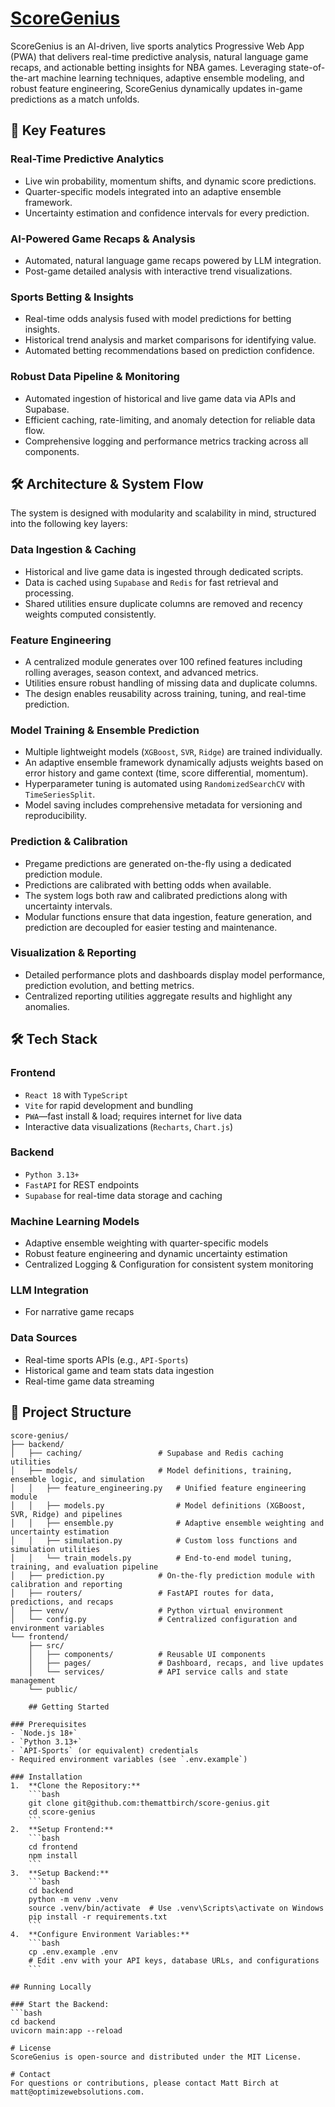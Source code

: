 # [ScoreGenius](https://scoregenius.io)

ScoreGenius is an AI-driven, live sports analytics Progressive Web App (PWA) that delivers real-time predictive analysis, natural language game recaps, and actionable betting insights for NBA games. Leveraging state-of-the-art machine learning techniques, adaptive ensemble modeling, and robust feature engineering, ScoreGenius dynamically updates in-game predictions as a match unfolds.

## 🚀 Key Features

### Real-Time Predictive Analytics

- Live win probability, momentum shifts, and dynamic score predictions.
- Quarter-specific models integrated into an adaptive ensemble framework.
- Uncertainty estimation and confidence intervals for every prediction.

### AI-Powered Game Recaps & Analysis

- Automated, natural language game recaps powered by LLM integration.
- Post-game detailed analysis with interactive trend visualizations.

### Sports Betting & Insights

- Real-time odds analysis fused with model predictions for betting insights.
- Historical trend analysis and market comparisons for identifying value.
- Automated betting recommendations based on prediction confidence.

### Robust Data Pipeline & Monitoring

- Automated ingestion of historical and live game data via APIs and Supabase.
- Efficient caching, rate-limiting, and anomaly detection for reliable data flow.
- Comprehensive logging and performance metrics tracking across all components.

## 🛠 Architecture & System Flow

The system is designed with modularity and scalability in mind, structured into the following key layers:

### Data Ingestion & Caching

- Historical and live game data is ingested through dedicated scripts.
- Data is cached using `Supabase` and `Redis` for fast retrieval and processing.
- Shared utilities ensure duplicate columns are removed and recency weights computed consistently.

### Feature Engineering

- A centralized module generates over 100 refined features including rolling averages, season context, and advanced metrics.
- Utilities ensure robust handling of missing data and duplicate columns.
- The design enables reusability across training, tuning, and real-time prediction.

### Model Training & Ensemble Prediction

- Multiple lightweight models (`XGBoost`, `SVR`, `Ridge`) are trained individually.
- An adaptive ensemble framework dynamically adjusts weights based on error history and game context (time, score differential, momentum).
- Hyperparameter tuning is automated using `RandomizedSearchCV` with `TimeSeriesSplit`.
- Model saving includes comprehensive metadata for versioning and reproducibility.

### Prediction & Calibration

- Pregame predictions are generated on-the-fly using a dedicated prediction module.
- Predictions are calibrated with betting odds when available.
- The system logs both raw and calibrated predictions along with uncertainty intervals.
- Modular functions ensure that data ingestion, feature generation, and prediction are decoupled for easier testing and maintenance.

### Visualization & Reporting

- Detailed performance plots and dashboards display model performance, prediction evolution, and betting metrics.
- Centralized reporting utilities aggregate results and highlight any anomalies.

## 🛠 Tech Stack

### Frontend

- `React 18` with `TypeScript`
- `Vite` for rapid development and bundling
- `PWA`—fast install & load; requires internet for live data
- Interactive data visualizations (`Recharts`, `Chart.js`)

### Backend

- `Python 3.13+`
- `FastAPI` for REST endpoints
- `Supabase` for real-time data storage and caching

### Machine Learning Models

- Adaptive ensemble weighting with quarter-specific models
- Robust feature engineering and dynamic uncertainty estimation
- Centralized Logging & Configuration for consistent system monitoring

### LLM Integration

- For narrative game recaps

### Data Sources

- Real-time sports APIs (e.g., `API-Sports`)
- Historical game and team stats data ingestion
- Real-time game data streaming

## 📁 Project Structure

````text
score-genius/
├── backend/
│   ├── caching/                 # Supabase and Redis caching utilities
│   ├── models/                  # Model definitions, training, ensemble logic, and simulation
│   │   ├── feature_engineering.py   # Unified feature engineering module
│   │   ├── models.py                # Model definitions (XGBoost, SVR, Ridge) and pipelines
│   │   ├── ensemble.py              # Adaptive ensemble weighting and uncertainty estimation
│   │   ├── simulation.py            # Custom loss functions and simulation utilities
│   │   └── train_models.py          # End-to-end model tuning, training, and evaluation pipeline
│   ├── prediction.py            # On-the-fly prediction module with calibration and reporting
│   ├── routers/                 # FastAPI routes for data, predictions, and recaps
│   ├── venv/                    # Python virtual environment
│   └── config.py                # Centralized configuration and environment variables
└── frontend/
    ├── src/
    │   ├── components/          # Reusable UI components
    │   ├── pages/               # Dashboard, recaps, and live updates
    │   └── services/            # API service calls and state management
    └── public/

    ## Getting Started

### Prerequisites
- `Node.js 18+`
- `Python 3.13+`
- `API-Sports` (or equivalent) credentials
- Required environment variables (see `.env.example`)

### Installation
1.  **Clone the Repository:**
    ```bash
    git clone git@github.com:themattbirch/score-genius.git
    cd score-genius
    ```
2.  **Setup Frontend:**
    ```bash
    cd frontend
    npm install
    ```
3.  **Setup Backend:**
    ```bash
    cd backend
    python -m venv .venv
    source .venv/bin/activate  # Use .venv\Scripts\activate on Windows
    pip install -r requirements.txt
    ```
4.  **Configure Environment Variables:**
    ```bash
    cp .env.example .env
    # Edit .env with your API keys, database URLs, and configurations
    ```

## Running Locally

### Start the Backend:
```bash
cd backend
uvicorn main:app --reload

# License
ScoreGenius is open-source and distributed under the MIT License.

# Contact
For questions or contributions, please contact Matt Birch at matt@optimizewebsolutions.com.
````

